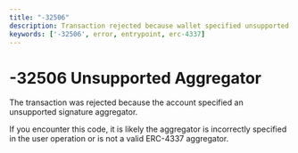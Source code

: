 ```yaml
---
title: "-32506" 
description: Transaction rejected because wallet specified unsupported signature aggregator
keywords: ['-32506', error, entrypoint, erc-4337]
---
```


# -32506 Unsupported Aggregator  

The transaction was rejected because the account specified an unsupported signature aggregator.

If you encounter this code, it is likely the aggregator is incorrectly specified in the user operation or is not a valid ERC-4337 aggregator.

